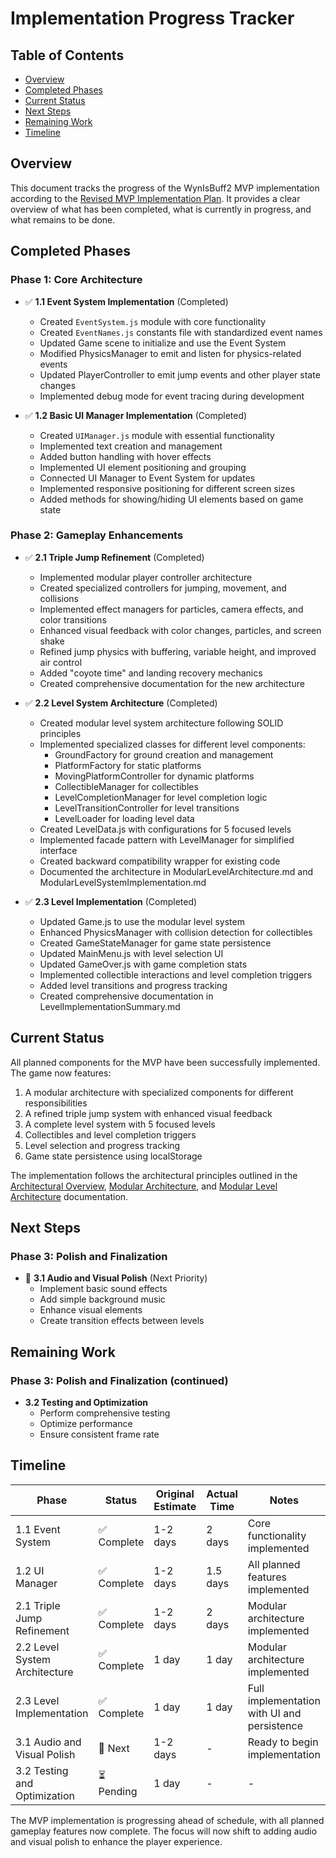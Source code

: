 # Implementation Progress Tracker

## Table of Contents
- [Overview](#overview)
- [Completed Phases](#completed-phases)
- [Current Status](#current-status)
- [Next Steps](#next-steps)
- [Remaining Work](#remaining-work)
- [Timeline](#timeline)

## Overview

This document tracks the progress of the WynIsBuff2 MVP implementation according to the [Revised MVP Implementation Plan](./RevisedMVPImplementationPlan.md). It provides a clear overview of what has been completed, what is currently in progress, and what remains to be done.

## Completed Phases

### Phase 1: Core Architecture
- ✅ **1.1 Event System Implementation** (Completed)
  - Created `EventSystem.js` module with core functionality
  - Created `EventNames.js` constants file with standardized event names
  - Updated Game scene to initialize and use the Event System
  - Modified PhysicsManager to emit and listen for physics-related events
  - Updated PlayerController to emit jump events and other player state changes
  - Implemented debug mode for event tracing during development

- ✅ **1.2 Basic UI Manager Implementation** (Completed)
  - Created `UIManager.js` module with essential functionality
  - Implemented text creation and management
  - Added button handling with hover effects
  - Implemented UI element positioning and grouping
  - Connected UI Manager to Event System for updates
  - Implemented responsive positioning for different screen sizes
  - Added methods for showing/hiding UI elements based on game state

### Phase 2: Gameplay Enhancements
- ✅ **2.1 Triple Jump Refinement** (Completed)
  - Implemented modular player controller architecture
  - Created specialized controllers for jumping, movement, and collisions
  - Implemented effect managers for particles, camera effects, and color transitions
  - Enhanced visual feedback with color changes, particles, and screen shake
  - Refined jump physics with buffering, variable height, and improved air control
  - Added "coyote time" and landing recovery mechanics
  - Created comprehensive documentation for the new architecture

- ✅ **2.2 Level System Architecture** (Completed)
  - Created modular level system architecture following SOLID principles
  - Implemented specialized classes for different level components:
    - GroundFactory for ground creation and management
    - PlatformFactory for static platforms
    - MovingPlatformController for dynamic platforms
    - CollectibleManager for collectibles
    - LevelCompletionManager for level completion logic
    - LevelTransitionController for level transitions
    - LevelLoader for loading level data
  - Created LevelData.js with configurations for 5 focused levels
  - Implemented facade pattern with LevelManager for simplified interface
  - Created backward compatibility wrapper for existing code
  - Documented the architecture in ModularLevelArchitecture.md and ModularLevelSystemImplementation.md

- ✅ **2.3 Level Implementation** (Completed)
  - Updated Game.js to use the modular level system
  - Enhanced PhysicsManager with collision detection for collectibles
  - Created GameStateManager for game state persistence
  - Updated MainMenu.js with level selection UI
  - Updated GameOver.js with game completion stats
  - Implemented collectible interactions and level completion triggers
  - Added level transitions and progress tracking
  - Created comprehensive documentation in LevelImplementationSummary.md

## Current Status

All planned components for the MVP have been successfully implemented. The game now features:

1. A modular architecture with specialized components for different responsibilities
2. A refined triple jump system with enhanced visual feedback
3. A complete level system with 5 focused levels
4. Collectibles and level completion triggers
5. Level selection and progress tracking
6. Game state persistence using localStorage

The implementation follows the architectural principles outlined in the [Architectural Overview](../../architecture/ArchitecturalOverview.md), [Modular Architecture](../../architecture/ModularArchitecture.md), and [Modular Level Architecture](../../systems/ModularLevelArchitecture.md) documentation.

## Next Steps

### Phase 3: Polish and Finalization
- 🔄 **3.1 Audio and Visual Polish** (Next Priority)
  - Implement basic sound effects
  - Add simple background music
  - Enhance visual elements
  - Create transition effects between levels

## Remaining Work

### Phase 3: Polish and Finalization (continued)
- **3.2 Testing and Optimization**
  - Perform comprehensive testing
  - Optimize performance
  - Ensure consistent frame rate

## Timeline

| Phase | Status | Original Estimate | Actual Time | Notes |
|-------|--------|-------------------|-------------|-------|
| 1.1 Event System | ✅ Complete | 1-2 days | 2 days | Core functionality implemented |
| 1.2 UI Manager | ✅ Complete | 1-2 days | 1.5 days | All planned features implemented |
| 2.1 Triple Jump Refinement | ✅ Complete | 1-2 days | 2 days | Modular architecture implemented |
| 2.2 Level System Architecture | ✅ Complete | 1 day | 1 day | Modular architecture implemented |
| 2.3 Level Implementation | ✅ Complete | 1 day | 1 day | Full implementation with UI and persistence |
| 3.1 Audio and Visual Polish | 🔄 Next | 1-2 days | - | Ready to begin implementation |
| 3.2 Testing and Optimization | ⏳ Pending | 1 day | - | - |

The MVP implementation is progressing ahead of schedule, with all planned gameplay features now complete. The focus will now shift to adding audio and visual polish to enhance the player experience.
